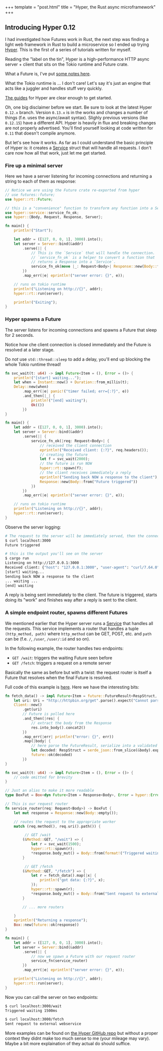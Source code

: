 +++
template = "post.html"
title = "Hyper, the Rust async microframework"
+++

## Introducing Hyper 0.12

I had investigated how Futures work in Rust, the next step was finding a light web framework in Rust to build a microservice so I ended up trying [Hyper](https://hyper.rs). This is the first of a series of tutorials written for myself.

Reading the "label on the tin", Hyper is a high-performance HTTP async server + client that sits on the Tokio runtime and Future crate.

What a Future is, I've put [some notes here](/2019/07/17/rust-future-examples.html).

What the Tokio runtime is ... I don't care! Let's say it's just an engine that acts like a juggler and handles stuff very quickly.

[The guides](https://hyper.rs/guides/) for Hyper are clear enough to get started.

Oh, one big disclaimer before we start. Be sure to look at the latest Hyper `0.12.x` branch. Version `0.13.x` is in the works and changes a number of things (f.e. uses the async/await syntax). Slighly previous versions (like `0.12.15`) have a different API. Hyper is heavily in flux and breaking changes are not properly advertised. You'll find yourself looking at code written for `0.11` that doesn't compile anymore.

But let's see how it works. As far as I could understand the basic principle of Hyper is: it creates a [Service](https://docs.rs/hyper/0.12.33/hyper/service/trait.Service.html) struct that will handle all requests. I don't care now how all that work, just let me get started.

### Fire up a minimal server

Here we have a server listening for incoming connections and returning a string to each of them as response:

``` rust
// Notice we are using the Future crate re-exported from hyper
// use futures::future;
use hyper::rt::Future;

// this is a "convenience" function to transform any function into a Service
use hyper::service::service_fn_ok;
use hyper::{Body, Request, Response, Server};

fn main() {
    println!("Start");

    let addr = ([127, 0, 0, 1], 3000).into();
    let server = Server::bind(&addr)
        .serve(|| {
            // This is the `Service` that will handle the connection.
            // `service_fn_ok` is a helper to convert a function that
            // returns a Response into a `Service`.
            service_fn_ok(move |_: Request<Body>| Response::new(Body::from("Hello World!\n")))
        })
        .map_err(|e| eprintln!("server error: {}", e));

    // runs on tokio runtime
    println!("Listening on http://{}", addr);
    hyper::rt::run(server);

    println!("Exiting");
}
```

### Hyper spawns a Future

The server listens for incoming connections and spawns a Future that sleep for 2 seconds.

Notice how che client connection is closed immediately and the Future is resolved at a later stage.

Do *not* use `std::thread::sleep` to add a delay, you'll end up blocking the whole Tokio runtime thread!

``` rust
fn svc_wait(t: u64) -> impl Future<Item = (), Error = ()> {
    println!("[start] waiting...");
    let when = Instant::now() + Duration::from_millis(t);
    Delay::new(when)
        .map_err(|e| panic!("timer failed; err={:?}", e))
        .and_then(|_| {
            println!("[end] waiting");
            Ok(())
        })
}

fn main() {
    let addr = ([127, 0, 0, 1], 3000).into();
    let server = Server::bind(&addr)
        .serve(|| {
            service_fn_ok(|req: Request<Body>| {
                // received the client connection
                eprintln!("Received client: {:?}", req.headers());
                // creating the future
                let f = svc_wait(2000);
                // the future is run NOW
                hyper::rt::spawn(f);
                // the client receives immediately a reply
                eprintln!("Sending back NOW a response to the client");
                Response::new(Body::from("Future triggered"))
            })
        })
        .map_err(|e| eprintln!("server error: {}", e));

    // runs on tokio runtime
    println!("Listening on http://{}", addr);
    hyper::rt::run(server);
}
```

Observe the server logging:

``` bash
# The request to the server will be immediately served, then the connection closed
$ curl localhost:3000
Future triggered

# this is the output you'll see on the server
$ cargo run
Listening on http://127.0.0.1:3000
Received client: {"host": "127.0.0.1:3000", "user-agent": "curl/7.64.0", "accept": "*/*"}
[start] waiting...
Sending back NOW a response to the client
... waiting ...
[end] waiting
```

A reply is being sent immediately to the client. The future is triggered, starts doing its "work" and finishes way after a reply is sent to the client.

### A simple endpoint router, spawns different Futures

We mentioned earlier that the Hyper server runs a [Service](https://docs.rs/hyper/0.12.33/hyper/service/trait.Service.html) that handles all the requests. This service implements a router that handles a tuple `(http_method, path)` where `http_method` can be GET, POST, etc. and `path` can be (f.e. `/`, `/user`, `/user/:id` and so on).

In the following example, the router handles two endpoints:
- `GET /wait`: triggers the waiting Future seen before
- `GET /fetch`: triggers a request on a remote server

Basically the same as before but with a twist: the request router is itself a Future that resolves when the final Future is resolved.

Full code of this example is [here](https://github.com/apiraino/rust-future-explorations/tree/master/hyper-router). Here we have the interesting bits:

``` rust
fn fetch_data() -> impl Future<Item = future::FutureResult<RespStruct, String>, Error = ()> {
    let uri: Uri = "http://httpbin.org/get".parse().expect("Cannot parse URL");
    Client::new()
        .get(uri)
        // Future is polled here
        .and_then(|res| {
            // extract the body from the Response
            res.into_body().concat2()
        })
        .map_err(|err| println!("error: {}", err))
        .map(|body| {
            // here parse the FutureResult, serialize into a validated Struct
            let decoded: RespStruct = serde_json::from_slice(&body).expect("Couldn't deserialize");
            future::ok(decoded)
        })
}

fn svc_wait(t: u64) -> impl Future<Item = (), Error = ()> {
    // code omitted for brevity
}

// Just an alias to make it more readable
type BoxFut = Box<dyn Future<Item = Response<Body>, Error = hyper::Error> + Send>;

// This is our request router
fn service_router(req: Request<Body>) -> BoxFut {
    let mut response = Response::new(Body::empty());

    // routes the request to the appropriate worker
    match (req.method(), req.uri().path()) {

         // GET /wait
        (&Method::GET, "/wait") => {
            let r = svc_wait(1500);
            hyper::rt::spawn(r);
            *response.body_mut() = Body::from(format!("Triggered waiting {}ms", 1500));
        }

         // GET /fetch
        (&Method::GET, "/fetch") => {
            let r = fetch_data().map(|x| {
                println!("got data: {:?}", x);
            });
            hyper::rt::spawn(r);
            *response.body_mut() = Body::from("Sent request to external webservice");
        }

        // ... more routers

    }
    eprintln!("Returning a response");
    Box::new(future::ok(response))
}

fn main() {
    let addr = ([127, 0, 0, 1], 3000).into();
    let server = Server::bind(&addr)
        .serve(|| {
            // now we spawn a Future with our request router
            service_fn(service_router)
        })
        .map_err(|e| eprintln!("server error: {}", e));

    println!("Listening on http://{}", addr);
    hyper::rt::run(server);
}
```

Now you can call the server on two endpoints:

``` bash
$ curl localhost:3000/wait
Triggered waiting 1500ms

$ curl localhost:3000/fetch
Sent request to external webservice
```

More examples can be found on [the Hyper GitHub repo](https://github.com/hyperium/hyper/tree/v0.12.33/examples) but without a proper context they didnt make too much sense to me (your mileage may vary). Maybe a bit more explaination of they actual do should suffice.

